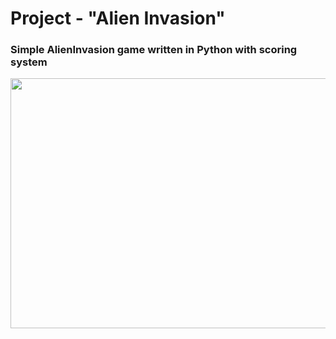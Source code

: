 # Project - "Alien Invasion"
### Simple AlienInvasion game written in Python with scoring system


<img src="https://user-images.githubusercontent.com/71131224/155881073-84132cd7-da4b-48b4-839a-5e50471acb65.png" width="600" height="400">
